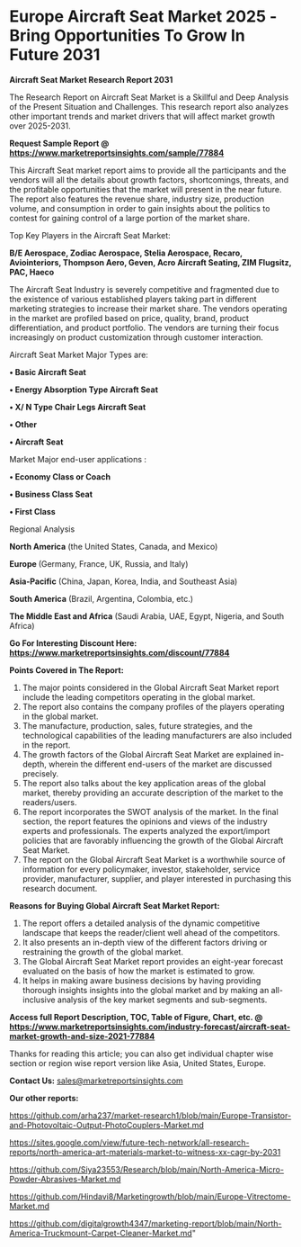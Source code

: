 # Europe Aircraft Seat Market 2025 -Bring Opportunities To Grow In Future 2031

<strong>Aircraft Seat Market Research Report 2031</strong>

The Research Report on Aircraft Seat Market is a Skillful and Deep Analysis of the Present Situation and Challenges. This research report also analyzes other important trends and market drivers that will affect market growth over 2025-2031.

<strong>Request Sample Report @ <a href=https://www.marketreportsinsights.com/sample/77884>https://www.marketreportsinsights.com/sample/77884</a></strong>

This Aircraft Seat market report aims to provide all the participants and the vendors will all the details about growth factors, shortcomings, threats, and the profitable opportunities that the market will present in the near future. The report also features the revenue share, industry size, production volume, and consumption in order to gain insights about the politics to contest for gaining control of a large portion of the market share.

Top Key Players in the Aircraft Seat Market:

<strong>B/E Aerospace, Zodiac Aerospace, Stelia Aerospace, Recaro, Aviointeriors, Thompson Aero, Geven, Acro Aircraft Seating, ZIM Flugsitz, PAC, Haeco</strong>

The Aircraft Seat Industry is severely competitive and fragmented due to the existence of various established players taking part in different marketing strategies to increase their market share. The vendors operating in the market are profiled based on price, quality, brand, product differentiation, and product portfolio. The vendors are turning their focus increasingly on product customization through customer interaction.

Aircraft Seat Market Major Types are:

<strong>• Basic Aircraft Seat

• Energy Absorption Type Aircraft Seat

• X/ N Type Chair Legs Aircraft Seat

• Other

• Aircraft Seat</strong>

Market Major end-user applications :

<strong>• Economy Class or Coach

• Business Class Seat

• First Class</strong>

Regional Analysis

</u><strong><b>North America</b></strong> (the United States, Canada, and Mexico)

<strong><b>Europe </b></strong>(Germany, France, UK, Russia, and Italy)

<strong><b>Asia-Pacific</b></strong> (China, Japan, Korea, India, and Southeast Asia)

<strong><b>South America</b></strong> (Brazil, Argentina, Colombia, etc.)

<strong><b>The Middle East and Africa</b></strong> (Saudi Arabia, UAE, Egypt, Nigeria, and South Africa)

<strong>Go For Interesting Discount Here: <a href=https://www.marketreportsinsights.com/discount/77884>https://www.marketreportsinsights.com/discount/77884</a></strong>

<strong>Points Covered in The Report:</strong>
<ol>
  <li>The major points considered in the Global Aircraft Seat Market report include the leading competitors operating in the global market.</li>
  <li>The report also contains the company profiles of the players operating in the global market.</li>
  <li>The manufacture, production, sales, future strategies, and the technological capabilities of the leading manufacturers are also included in the report.</li>
  <li>The growth factors of the Global Aircraft Seat Market are explained in-depth, wherein the different end-users of the market are discussed precisely.</li>
  <li>The report also talks about the key application areas of the global market, thereby providing an accurate description of the market to the readers/users.</li>
  <li>The report incorporates the SWOT analysis of the market. In the final section, the report features the opinions and views of the industry experts and professionals. The experts analyzed the export/import policies that are favorably influencing the growth of the Global Aircraft Seat Market.</li>
  <li>The report on the Global Aircraft Seat Market is a worthwhile source of information for every policymaker, investor, stakeholder, service provider, manufacturer, supplier, and player interested in purchasing this research document.</li>
</ol>
<strong>Reasons for Buying Global Aircraft Seat Market Report:</strong>

<ol>
  <li>The report offers a detailed analysis of the dynamic competitive landscape that keeps the reader/client well ahead of the competitors.</li>
  <li>It also presents an in-depth view of the different factors driving or restraining the growth of the global market.</li>
  <li>The Global Aircraft Seat Market report provides an eight-year forecast evaluated on the basis of how the market is estimated to grow.</li>
  <li>It helps in making aware business decisions by having providing thorough insights insights into the global market and by making an all-inclusive analysis of the key market segments and sub-segments.</li>
</ol>
<strong>Access full Report Description, TOC, Table of Figure, Chart, etc. @ <a href=https://www.marketreportsinsights.com/industry-forecast/aircraft-seat-market-growth-and-size-2021-77884>https://www.marketreportsinsights.com/industry-forecast/aircraft-seat-market-growth-and-size-2021-77884</a></strong>


Thanks for reading this article; you can also get individual chapter wise section or region wise report version like Asia, United States, Europe.

<strong>Contact Us:</strong>
sales@marketreportsinsights.com

<strong>Our other reports:</strong>

<a href=https://github.com/arha237/market-research1/blob/main/Europe-Transistor-and-Photovoltaic-Output-PhotoCouplers-Market.md>https://github.com/arha237/market-research1/blob/main/Europe-Transistor-and-Photovoltaic-Output-PhotoCouplers-Market.md</a>

<a href=https://sites.google.com/view/future-tech-network/all-research-reports/north-america-art-materials-market-to-witness-xx-cagr-by-2031>https://sites.google.com/view/future-tech-network/all-research-reports/north-america-art-materials-market-to-witness-xx-cagr-by-2031</a>

<a href=https://github.com/Siya23553/Research/blob/main/North-America-Micro-Powder-Abrasives-Market.md>https://github.com/Siya23553/Research/blob/main/North-America-Micro-Powder-Abrasives-Market.md</a>

<a href=https://github.com/Hindavi8/Marketingrowth/blob/main/Europe-Vitrectome-Market.md>https://github.com/Hindavi8/Marketingrowth/blob/main/Europe-Vitrectome-Market.md</a>

<a href=https://github.com/digitalgrowth4347/marketing-report/blob/main/North-America-Truckmount-Carpet-Cleaner-Market.md>https://github.com/digitalgrowth4347/marketing-report/blob/main/North-America-Truckmount-Carpet-Cleaner-Market.md</a>"

